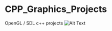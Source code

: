 # CPP_Graphics_Projects
OpenGL / SDL c++ projects
![Alt Text](https://media.giphy.com/media/vFKqnCdLPNOKc/giphy.gif)
